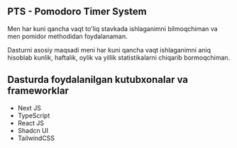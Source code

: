 ## PTS - Pomodoro Timer System

Men har kuni qancha vaqt to'liq stavkada ishlaganimni bilmoqchiman va men pomidor methodidan foydalanaman.

Dasturni asosiy maqsadi meni har kuni qancha vaqt ishlaganimni aniq hisoblab kunlik, haftalik, oylik va yillik statistikalarni chiqarib bormoqchiman.

## Dasturda foydalanilgan kutubxonalar va frameworklar

- Next JS
- TypeScript
- React JS
- Shadcn UI
- TailwindCSS
